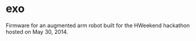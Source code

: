 exo
===

Firmware for an augmented arm robot built for the HWeekend hackathon hosted on
May 30, 2014.
